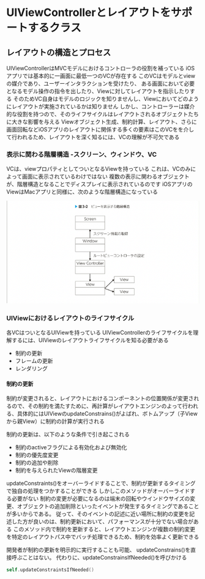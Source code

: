 # UIViewControllerとレイアウトをサポートするクラス

## レイアウトの構造とプロセス

UIViewControllerはMVCモデルにおけるコントローラの役割を補っている
iOSアプリでは基本的に一画面に最低一つのVCが存在する
このVCはモデルとviewの媒介であり、ユーザーインタラクションを受けたり、
ある画面において必要となるモデル操作の指令を出したり、Viewに対してレイアウトを指示したりする
そのためVC自身はモデルのロジックを知りませんし、Viewにおいてどのようにレイアウトが実施されているかは知りません
しかし、コントローラーは媒介的な役割を持つので、そのライフサイクルはレイアウトされるオブジェクトたちに大きな影響を与える
Viewオブジェクト生成、制約計算、レイアウト、さらに画面回転などiOSアプリのレイアウトに関係する多くの要素はこのVCをを介して行われるため、レイアウトを深く知るには、VCの理解が不可欠である

### 表示に関わる階層構造 -スクリーン、ウィンドウ、VC

VCは、viewプロパティとしてついとなるViewを持っている
これは、VCのみによって画面に表示されているわけではない
複数の表示に関わるオブジェクトが、階層構造となることでディスプレイに表示されているのです
iOSアプリのViewはMacアプリと同様に、次のような階層構造になっている

![階層構造](image/3-2.png)

### UIViewにおけるレイアウトのライフサイクル

各VCはついとなるUIViewを持っている
UIViewControllerのライフサイクルを理解するには、UIViewのレイアウトライフサイクルを知る必要がある

- 制約の更新
- フレームの更新
- レンダリング
  
#### 制約の更新

制約が変更されると、レイアウトにおけるコンポーネントの位置関係が変更されるので、その制約を満たすために、再計算がレイアウトエンジンのよって行われる、具体的にはUIViewのupdateConstrains()がよばれ、ボトムアップ（子Viewから親View）に制約の計算が実行される

制約の更新は、以下のような条件で引き起こされる

- 制約のactiveフラグによる有効化および無効化
- 制約の優先度変更
- 制約の追加や削除
- 制約を与えられたViewの階層変更

updateConstraints()をオーバーライドすることで、制約が更新するタイミングで独自の処理をつかすることができる
しかしこのメソッドがオーバーライドする必要がない
制約の変更が必要になるのは端末の回転やウインドウサイズの変更、オブジェクトの追加削除といったイベントが発生するタイミングであることが多いからである。
従って、そのイベントの記述に近い場所に制約の変更を記述した方が良いのは、制約更新において、パフォーマンスが十分でない場合がある
このメソッド内で制約を更新すると、レイアウトエンジンが複数の制約変更を特定のレイアウトパス中でバッチ処理できるため、制約を効率よく更新できる

開発者が制約の更新を明示的に実行することも可能、
updateConstrains()を直接呼ぶことはない。
代わりに、updateConstrainsIfNeeded()を呼びかける

``` swift
self.updateConstraintsIfNeeded()
```
